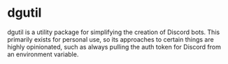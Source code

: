 dgutil
======

dgutil is a utility package for simplifying the creation of Discord bots. This primarily exists for personal use, so its approaches to certain things are highly opinionated, such as always pulling the auth token for Discord from an environment variable.
